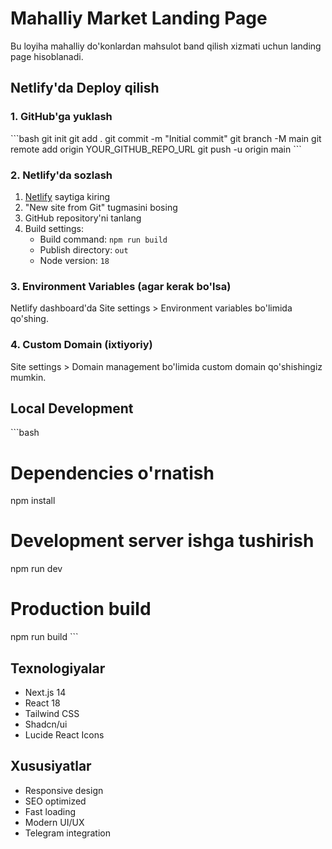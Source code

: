 # Mahalliy Market Landing Page

Bu loyiha mahalliy do'konlardan mahsulot band qilish xizmati uchun landing page hisoblanadi.

## Netlify'da Deploy qilish

### 1. GitHub'ga yuklash
\`\`\`bash
git init
git add .
git commit -m "Initial commit"
git branch -M main
git remote add origin YOUR_GITHUB_REPO_URL
git push -u origin main
\`\`\`

### 2. Netlify'da sozlash
1. [Netlify](https://netlify.com) saytiga kiring
2. "New site from Git" tugmasini bosing
3. GitHub repository'ni tanlang
4. Build settings:
   - Build command: `npm run build`
   - Publish directory: `out`
   - Node version: `18`

### 3. Environment Variables (agar kerak bo'lsa)
Netlify dashboard'da Site settings > Environment variables bo'limida qo'shing.

### 4. Custom Domain (ixtiyoriy)
Site settings > Domain management bo'limida custom domain qo'shishingiz mumkin.

## Local Development

\`\`\`bash
# Dependencies o'rnatish
npm install

# Development server ishga tushirish
npm run dev

# Production build
npm run build
\`\`\`

## Texnologiyalar
- Next.js 14
- React 18
- Tailwind CSS
- Shadcn/ui
- Lucide React Icons

## Xususiyatlar
- Responsive design
- SEO optimized
- Fast loading
- Modern UI/UX
- Telegram integration
